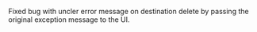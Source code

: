 Fixed bug with uncler error message on destination delete by passing the original exception message to the UI.
